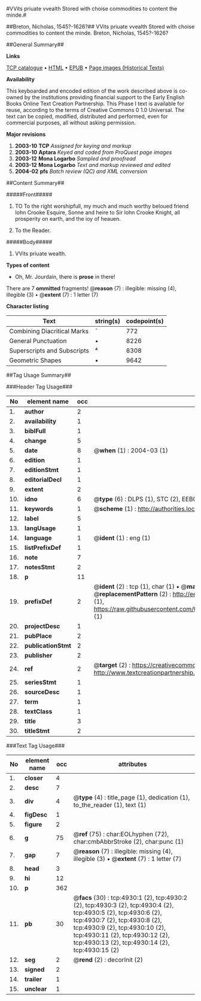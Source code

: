 #VVits priuate vvealth Stored with choise commodities to content the minde.#

##Breton, Nicholas, 1545?-1626?##
VVits priuate vvealth Stored with choise commodities to content the minde.
Breton, Nicholas, 1545?-1626?

##General Summary##

**Links**

[TCP catalogue](http://www.ota.ox.ac.uk/tcp/)  • 
[HTML](http://tei.it.ox.ac.uk/tcp/Texts-HTML/free/A16/A16807.html)  • 
[EPUB](http://tei.it.ox.ac.uk/tcp/Texts-EPUB/free/A16/A16807.epub) • 
[Page images (Historical Texts)](https://data.historicaltexts.jisc.ac.uk/view?pubId=eebo-99840426e&pageId=eebo-99840426e-4930-1)

**Availability**

This keyboarded and encoded edition of the
	       work described above is co-owned by the institutions
	       providing financial support to the Early English Books
	       Online Text Creation Partnership. This Phase I text is
	       available for reuse, according to the terms of Creative
	       Commons 0 1.0 Universal. The text can be copied,
	       modified, distributed and performed, even for
	       commercial purposes, all without asking permission.

**Major revisions**

1. __2003-10__ __TCP__ *Assigned for keying and markup*
1. __2003-10__ __Aptara__ *Keyed and coded from ProQuest page images*
1. __2003-12__ __Mona Logarbo__ *Sampled and proofread*
1. __2003-12__ __Mona Logarbo__ *Text and markup reviewed and edited*
1. __2004-02__ __pfs__ *Batch review (QC) and XML conversion*

##Content Summary##

#####Front#####

1. TO
To the right worshipfull, my much
and much worthy beloued friend Iohn
Crooke Esquire, Sonne and heire to Sir
Iohn Crooke Knight, all prosperity
on earth, and the ioy
of heauen.

1. To the Reader.

#####Body#####

1. VVits priuate wealth.

**Types of content**

  * Oh, Mr. Jourdain, there is **prose** in there!

There are 7 **ommitted** fragments! 
 @__reason__ (7) : illegible: missing (4), illegible (3)  •  @__extent__ (7) : 1 letter (7)

**Character listing**


|Text|string(s)|codepoint(s)|
|---|---|---|
|Combining             Diacritical Marks|̄|772|
|General Punctuation|•|8226|
|Superscripts             and Subscripts|⁴|8308|
|Geometric Shapes|▪|9642|

##Tag Usage Summary##

###Header Tag Usage###

|No|element name|occ|attributes|
|---|---|---|---|
|1.|__author__|2||
|2.|__availability__|1||
|3.|__biblFull__|1||
|4.|__change__|5||
|5.|__date__|8| @__when__ (1) : 2004-03 (1)|
|6.|__edition__|1||
|7.|__editionStmt__|1||
|8.|__editorialDecl__|1||
|9.|__extent__|2||
|10.|__idno__|6| @__type__ (6) : DLPS (1), STC (2), EEBO-CITATION (1), PROQUEST (1), VID (1)|
|11.|__keywords__|1| @__scheme__ (1) : http://authorities.loc.gov/ (1)|
|12.|__label__|5||
|13.|__langUsage__|1||
|14.|__language__|1| @__ident__ (1) : eng (1)|
|15.|__listPrefixDef__|1||
|16.|__note__|7||
|17.|__notesStmt__|2||
|18.|__p__|11||
|19.|__prefixDef__|2| @__ident__ (2) : tcp (1), char (1)  •  @__matchPattern__ (2) : ([0-9\-]+):([0-9IVX]+) (1), (.+) (1)  •  @__replacementPattern__ (2) : http://eebo.chadwyck.com/downloadtiff?vid=$1&page=$2 (1), https://raw.githubusercontent.com/textcreationpartnership/Texts/master/tcpchars.xml#$1 (1)|
|20.|__projectDesc__|1||
|21.|__pubPlace__|2||
|22.|__publicationStmt__|2||
|23.|__publisher__|2||
|24.|__ref__|2| @__target__ (2) : https://creativecommons.org/publicdomain/zero/1.0/ (1), http://www.textcreationpartnership.org/docs/. (1)|
|25.|__seriesStmt__|1||
|26.|__sourceDesc__|1||
|27.|__term__|1||
|28.|__textClass__|1||
|29.|__title__|3||
|30.|__titleStmt__|2||


###Text Tag Usage###

|No|element name|occ|attributes|
|---|---|---|---|
|1.|__closer__|4||
|2.|__desc__|7||
|3.|__div__|4| @__type__ (4) : title_page (1), dedication (1), to_the_reader (1), text (1)|
|4.|__figDesc__|1||
|5.|__figure__|2||
|6.|__g__|75| @__ref__ (75) : char:EOLhyphen (72), char:cmbAbbrStroke (2), char:punc (1)|
|7.|__gap__|7| @__reason__ (7) : illegible: missing (4), illegible (3)  •  @__extent__ (7) : 1 letter (7)|
|8.|__head__|3||
|9.|__hi__|12||
|10.|__p__|362||
|11.|__pb__|30| @__facs__ (30) : tcp:4930:1 (2), tcp:4930:2 (2), tcp:4930:3 (2), tcp:4930:4 (2), tcp:4930:5 (2), tcp:4930:6 (2), tcp:4930:7 (2), tcp:4930:8 (2), tcp:4930:9 (2), tcp:4930:10 (2), tcp:4930:11 (2), tcp:4930:12 (2), tcp:4930:13 (2), tcp:4930:14 (2), tcp:4930:15 (2)|
|12.|__seg__|2| @__rend__ (2) : decorInit (2)|
|13.|__signed__|2||
|14.|__trailer__|1||
|15.|__unclear__|1||
